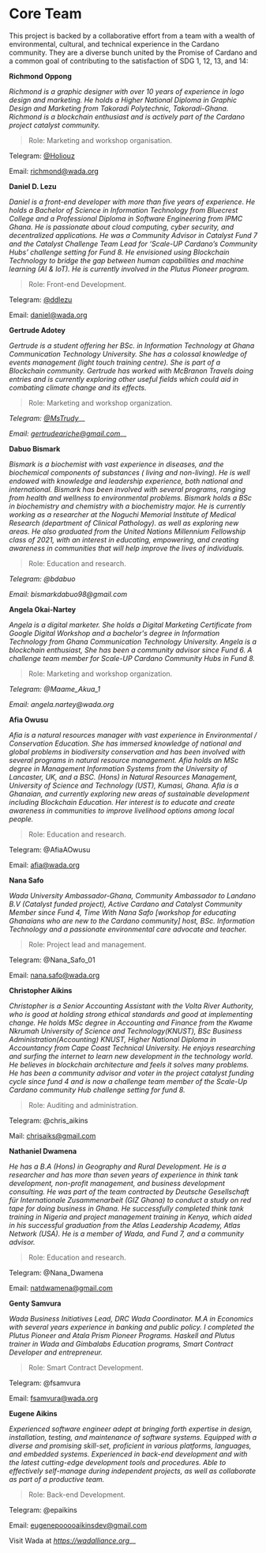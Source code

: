 # Core Team

This project is backed by a collaborative effort from a team with a wealth of environmental, cultural, and technical experience in the Cardano community. They are a diverse bunch united by the Promise of Cardano and a common goal of contributing to the satisfaction of SDG 1, 12, 13, and 14:

**Richmond Oppong**

_Richmond is a graphic designer with over 10 years of experience in logo design and marketing. He holds a Higher National Diploma in Graphic Design and Marketing from Takoradi Polytechnic, Takoradi-Ghana. Richmond is a blockchain enthusiast and is actively part of the Cardano project catalyst community._

> Role: Marketing and workshop organisation.

Telegram: [@Holiouz](https://t.me/Holiouz)

Email: [richmond@wada.org](mailto:richmond@wada.org)

**Daniel D. Lezu**

_Daniel is a front-end developer with more than five years of experience. He holds a Bachelor of Science in Information Technology from Bluecrest College and a Professional Diploma in Software Engineering from IPMC Ghana. He is passionate about cloud computing, cyber security, and decentralized applications. He was a Community Advisor in Catalyst Fund 7 and the Catalyst Challenge Team Lead for ‘Scale-UP Cardano’s Community Hubs’ challenge setting for Fund 8. He envisioned using Blockchain Technology to bridge the gap between human capabilities and machine learning (AI & IoT). He is currently involved in the Plutus Pioneer program._

> Role: Front-end Development.

Telegram: [@ddlezu](https://t.me/ddlezu)

Email: [daniel@wada.org](mailto:daniel@wada.org)

**Gertrude Adotey**

_Gertrude is a student offering her BSc. in Information Technology at Ghana Communication Technology University. She has a colossal knowledge of events management (light touch training centre). She is part of a Blockchain community. Gertrude has worked with McBranon Travels doing entries and is currently exploring other useful fields which could aid in combating climate change and its effects._

> Role: Marketing and workshop organization.

_Telegram:_ [_@MsTrudy_](https://t.me/MsTrudy)__

_Email:_ [_gertrudeariche@gmail.com_](mailto:gertrudeariche@gmail.com)__

**Dabuo Bismark**

_Bismark is a biochemist with vast experience in diseases, and the biochemical components of substances ( living and non-living). He is well endowed with knowledge and leadership experience, both national and international. Bismark has been involved with several programs, ranging from health and wellness to environmental problems. Bismark holds a BSc in biochemistry and chemistry with a biochemistry major. He is currently working as a researcher at the Noguchi Memorial Institute of Medical Research (department of Clinical Pathology). as well as exploring new areas. He also graduated from the United Nations Millennium Fellowship class of 2021, with an interest in educating, empowering, and creating awareness in communities that will help improve the lives of individuals._

> Role: Education and research.

_Telegram: @bdabuo_

_Email: bismarkdabuo98@gmail.com_

**Angela Okai-Nartey**

_Angela is a digital marketer. She holds a Digital Marketing Certificate from Google Digital Workshop and a bachelor's degree in Information Technology from Ghana Communication Technology University. Angela is a blockchain enthusiast, She has been a community advisor since Fund 6. A challenge team member for Scale-UP Cardano Community Hubs in Fund 8._

> Role: Marketing and workshop organization.

_Telegram: @Maame\_Akua\_1_

_Email: angela.nartey@wada.org_


**Afia Owusu**

_Afia is a natural resources manager with vast experience in Environmental / Conservation Education. She has immersed knowledge of national and global problems in biodiversity conservation and has been involved with several programs in natural resource management. Afia holds an MSc degree in Management Information Systems from the University of Lancaster, UK, and a BSC. (Hons) in Natural Resources Management, University of Science and Technology (UST), Kumasi, Ghana. Afia is a Ghanaian, and currently exploring new areas of sustainable development including Blockchain Education. Her interest is to educate and create awareness in communities to improve livelihood options among local people._

> Role: Education and research.

Telegram: @AfiaAOwusu

Email: afia@wada.org


**Nana Safo**

_Wada University Ambassador-Ghana, Community Ambassador to Landano B.V (Catalyst funded project), Active Cardano and Catalyst Community Member since Fund 4, Time With Nana Safo \[workshop for educating Ghanaians who are new to the Cardano community] host, BSc. Information Technology and a passionate environmental care advocate and teacher._

> Role: Project lead and management.

Telegram: @Nana\_Safo\_01

Email: nana.safo@wada.org


**Christopher Aikins**

_Christopher is a Senior Accounting Assistant with the Volta River Authority, who is good at holding strong ethical standards and good at implementing change. He holds MSc degree in Accounting and Finance from the Kwame Nkrumah University of Science and Technology(KNUST), BSc Business Administration(Accounting) KNUST, Higher National Diploma in Accountancy from Cape Coast Technical University. He enjoys researching and surfing the internet to learn new development in the technology world. He believes in blockchain architecture and feels it solves many problems. He has been a community advisor and voter in the project catalyst funding cycle since fund 4 and is now a challenge team member of the Scale-Up Cardano community Hub challenge setting for fund 8._

> Role: Auditing and administration.

Telegram: @chris\_aikins

Mail: chrisaiks@gmail.com

**Nathaniel Dwamena**

_He has a B.A (Hons) in Geography and Rural Development. He is a researcher and has more than seven years of experience in think tank development, non-profit management, and business development consulting. He was part of the team contracted by Deutsche Gesellschaft für Internationale Zusammenarbeit (GIZ Ghana) to conduct a study on red tape for doing business in Ghana. He successfully completed think tank training in Nigeria and project management training in Kenya, which aided in his successful graduation from the Atlas Leadership Academy, Atlas Network (USA). He is a member of Wada, and Fund 7, and a community advisor._

> Role: Education and research.

Telegram: @Nana\_Dwamena

Email: natdwamena@gmail.com


**Genty Samvura** 

_Wada Business Initiatives Lead, DRC Wada Coordinator. M.A in Economics with several years experience in banking and public policy. I completed the Plutus Pioneer and Atala Prism Pioneer Programs. Haskell and Plutus trainer in Wada and Gimbalabs Education programs, Smart Contract Developer and entrepreneur._

> Role: Smart Contract Development.

Telegram: @fsamvura

Email: fsamvura@wada.org


**Eugene Aikins**

_Experienced software engineer adept at bringing forth expertise in design, installation, testing, and maintenance of software systems. Equipped with a diverse and promising skill-set, proficient in various platforms, languages, and embedded systems. Experienced in back-end development and with the latest cutting-edge development tools and procedures. Able to effectively self-manage during independent projects, as well as collaborate as part of a productive team._

> Role: Back-end Development.

Telegram: @epaikins

Email: eugenepooooaikinsdev@gmail.com

Visit Wada at [_https://wadalliance.org_](https://wadalliance.org)\_\_
